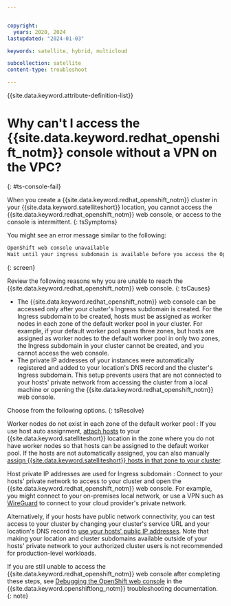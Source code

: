 ```yaml
---


copyright:
  years: 2020, 2024
lastupdated: "2024-01-03"

keywords: satellite, hybrid, multicloud

subcollection: satellite
content-type: troubleshoot

---
```


{{site.data.keyword.attribute-definition-list}}

# Why can't I access the {{site.data.keyword.redhat_openshift_notm}} console without a VPN on the VPC?
{: #ts-console-fail}


When you create a {{site.data.keyword.redhat_openshift_notm}} cluster in your {{site.data.keyword.satelliteshort}} location, you cannot access the {{site.data.keyword.redhat_openshift_notm}} web console, or access to the console is intermittent.
{: tsSymptoms}

You might see an error message similar to the following:
```sh
OpenShift web console unavailable
Wait until your ingress subdomain is available before you access the OpenShift web console.
```
{: screen}


Review the following reasons why you are unable to reach the {{site.data.keyword.redhat_openshift_notm}} web console.
{: tsCauses}

- The {{site.data.keyword.redhat_openshift_notm}} web console can be accessed only after your cluster's Ingress subdomain is created. For the Ingress subdomain to be created, hosts must be assigned as worker nodes in each zone of the default worker pool in your cluster. For example, if your default worker pool spans three zones, but hosts are assigned as worker nodes to the default worker pool in only two zones, the Ingress subdomain in your cluster cannot be created, and you cannot access the web console.
- The private IP addresses of your instances were automatically registered and added to your location's DNS record and the cluster's Ingress subdomain. This setup prevents users that are not connected to your hosts' private network from accessing the cluster from a local machine or opening the {{site.data.keyword.redhat_openshift_notm}} web console.

Choose from the following options.
{: tsResolve}

Worker nodes do not exist in each zone of the default worker pool
:    If you use host auto assignment, [attach hosts](/docs/satellite?topic=satellite-attach-hosts) to your {{site.data.keyword.satelliteshort}} location in the zone where you do not have worker nodes so that hosts can be assigned to the default worker pool. If the hosts are not automatically assigned, you can also manually [assign {{site.data.keyword.satelliteshort}} hosts in that zone to your cluster](/docs/satellite?topic=satellite-assigning-hosts).

Host private IP addresses are used for Ingress subdomain
:    Connect to your hosts' private network to access to your cluster and open the {{site.data.keyword.redhat_openshift_notm}} web console. For example, you might connect to your on-premises local network, or use a VPN such as [WireGuard](/docs/openshift?topic=openshift-cluster-access-wireguard) to connect to your cloud provider's private network. 

Alternatively, if your hosts have public network connectivity, you can test access to your cluster by changing your cluster's service URL and your location's DNS record to [use your hosts' public IP addresses](/docs/openshift?topic=openshift-access_cluster#sat_public_access). Note that making your location and cluster subdomains available outside of your hosts' private network to your authorized cluster users is not recommended for production-level workloads.

If you are still unable to access the {{site.data.keyword.redhat_openshift_notm}} web console after completing these steps, see [Debugging the OpenShift web console](/docs/openshift?topic=openshift-ocp-debug) in the {{site.data.keyword.openshiftlong_notm}} troubleshooting documentation.
{: note}


